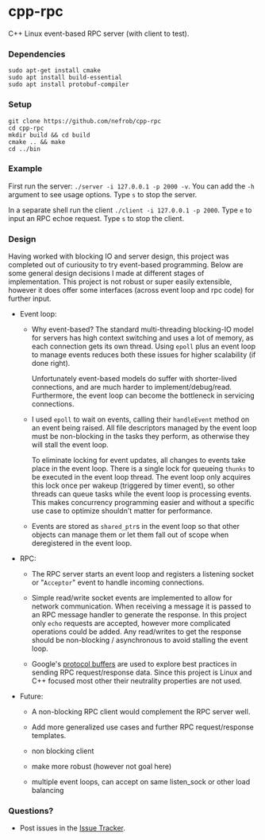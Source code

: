 # cpp-rpc

C++ Linux event-based RPC server (with client to test).

### Dependencies

```
sudo apt-get install cmake
sudo apt install build-essential
sudo apt install protobuf-compiler
```

### Setup

```
git clone https://github.com/nefrob/cpp-rpc
cd cpp-rpc
mkdir build && cd build
cmake .. && make
cd ../bin
```

### Example

First run the server: `./server -i 127.0.0.1 -p 2000 -v`. You can add the `-h`  argument to see usage options. Type `s` to stop the server.

In a separate shell run the client `./client -i 127.0.0.1 -p 2000`. Type `e` to input an RPC echoe request. Type `s` to stop the client.

### Design

Having worked with blocking IO and server design, this project was completed out of curiousity to try event-based programming. Below are some general design decisions I made at different stages of implementation. This project is not robust or super easily extensible, however it does offer some interfaces (across event loop and rpc code) for further input.

- Event loop:
    - Why event-based? The standard multi-threading blocking-IO model for servers has high context switching and uses a lot of memory, as each connection gets its own thread. Using `epoll` plus an event loop to manage events reduces both these issues for higher scalability (if done right). 

        Unfortunately event-based models do suffer with shorter-lived connections, and are much harder to implement/debug/read. Furthermore, the event loop can become the bottleneck in servicing connections.
    
    - I used `epoll` to wait on events, calling their `handleEvent` method on an event being raised. All file descriptors managed by the event loop must be non-blocking in the tasks they perform, as otherwise they will stall the event loop. 
    
        To eliminate locking for event updates, all changes to events take place in the event loop. There is a single lock for queueing `thunks` to be executed in the event loop thread. The event loop only acquires this lock once per wakeup (triggered by timer event), so other threads can queue tasks while the event loop is processing events. This makes concurrency programming easier and without a specific use case to optimize shouldn't matter for performance.

    - Events are stored as `shared_ptr`s in the event loop so that other objects can manage them or let them fall out of scope when deregistered in the event loop.

- RPC:
    - The RPC server starts an event loop and registers a listening socket or "`Acceptor`" event to handle incoming connections.

    - Simple read/write socket events are implemented to allow for network communication. When receiving a message it is passed to an RPC message handler to generate the response. In this project only `echo` requests are accepted, however more complicated operations could be added. Any read/writes to get the response should be non-blocking / asynchronous to avoid stalling the event loop.

    - Google's [protocol buffers](https://developers.google.com/protocol-buffers) are used to explore best practices in sending RPC request/response data. Since this project is Linux and C++ focused most other their neutrality properties are not used.

- Future:
    - A non-blocking RPC client would complement the RPC server well.

    - Add more generalized use cases and further RPC request/response templates. 


    - non blocking client
    - make more robust (however not goal here)
    - multiple event loops, can accept on same listen_sock or other load balancing

### Questions?

- Post issues in the [Issue Tracker](https://github.com/nefrob/cpp-rpc/issues).